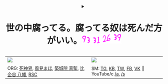 <!--
Picture Generator:
  {
    https://fontmeme.com/de/death-note-schriftart/, {15, 20}, FF11FF, {None, Style-Wavy}
  }
Lifespan: https://deathnote.fandom.com/wiki/Lifespan
Quotes: https://japanoscope.com/light-yagami-quotes
"・・・キラだから": Naomi commits suicide by shooting herself in the head
-->

<div align="center">
<details>
  <summary>
    <h1>世の中腐ってる。腐ってる奴は死んだ方がいい。<img src="./static/logo/LightYagamiLifespan.png" /></h1>
  </summary>
  <img src=./static/banner/YagamiLightName.gif />
</details>
</div>

<!--
Stats example from: https://github.com/nullnyat/nullnyat
-->
<table align="center">
  <tr>
    <td><img src="https://github-readme-stats.vercel.app/api?username=ames0k0&layout=compact&count_private=true" /></td>
    <td><img src="https://github-readme-stats.vercel.app/api/top-langs/?username=ames0k0&layout=compact" /></td>
  </tr>
  <tr>
    <td>
      ORG:
      <a href="https://github.com/sh1chan">死神界</a>,
      <a href="https://github.com/aintp3d0">風見まほ</a>,
      <a href="https://github.com/fr1ht">築城院 真鍳</a>,
      <a href="https://github.com/h2b7">比企谷 八幡</a>,
      <a href="https://github.com/randomshitcode">RSC</a>
    </td>
    <td>SM:
      <a href="https://t.me/ames0k0">TG</a>,
      <a href="https://keybase.io/ames0k0">KB</a>,
      <a href="https://twitter.com/ames0k0">TW</a>,
      <a href="https://www.facebook.com/ames0k0">FB</a>,
      <a href="https://vk.com/ames0k0">VK</a>
      <span>|| YouTube/c
        <a href="https://www.youtube.com/@ames0k0">/a</a>,
        <a href="https://www.youtube.com/channel/UCSgmAPCXUbIHugC7QmtlA8Q">/s</a>
      </span>
    </td>
  </tr>
</table>
